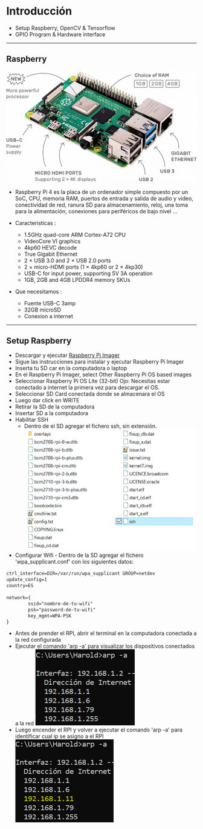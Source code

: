 # Introducción

- Setup Raspberry, OpenCV & Tensorflow
- GPIO Program & Hardware interface

---

## Raspberry

![](resource/rpi_hardware.png)

- Raspberry Pi 4 es la placa de un ordenador simple compuesto por un SoC, CPU, memoria RAM, puertos de entrada y salida de audio y vídeo, conectividad de red, ranura SD para almacenamiento, reloj, una toma para la alimentación, conexiones para periféricos de bajo nivel ...

- Caracteristicas :

  - 1.5GHz quad-core ARM Cortex-A72 CPU
  - VideoCore VI graphics
  - 4kp60 HEVC decode
  - True Gigabit Ethernet
  - 2 × USB 3.0 and 2 × USB 2.0 ports
  - 2 × micro-HDMI ports (1 × 4kp60 or 2 × 4kp30)
  - USB-C for input power, supporting 5V 3A operation
  - 1GB, 2GB and 4GB LPDDR4 memory SKUs

- Que necesitamos :

  - Fuente USB-C 3amp
  - 32GB microSD
  - Conexion a internet

---

## Setup Raspberry

- Descargar y ejecutar [Raspberry Pi Imager](https://www.raspberrypi.org/software/)
- Sigue las instrucciones para instalar y ejecutar Raspberry Pi Imager
- Inserta tu SD car en la computadora o laptop
- En el Raspberry Pi Imager, select Other Raspberry Pi OS based images
- Seleccionar Raspberry Pi OS Lite (32-bit)
  Ojo: Necesitas estar conectado a internet la primera vez para descargar el OS.
- Seleccionar SD Card conectada donde se almacenara el OS
- Luego dar click en WRITE
- Retirar la SD de la computadora
- Insertar SD a la computadora
- Habilitar SSH
  - Dentro de el SD agregar el fichero ssh, sin extensión.
    ![](resource/rpi_ssh.jpg)
- Configurar Wifi - Dentro de la SD agregar el fichero 'wpa_supplicant.conf' con los siguientes datos:

```
ctrl_interface=DIR=/var/run/wpa_supplicant GROUP=netdev
update_config=1
country=ES

network={
        ssid="nombre-de-tu-wifi"
        psk="password-de-tu-wifi"
        key_mgmt=WPA-PSK
}
```

- Antes de prender el RPI, abrir el terminal en la computadora conectada a la red configurada
- Ejecutar el comando 'arp -a' para visualizar los dispositivos conectados a la red
  ![](resource/arp01.png)
- Luego encender el RPI y volver a ejecutar el comando 'arp -a' para identificar cual ip se asigno a el RPI
  ![](resource/arp02.png)
